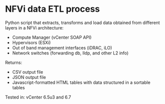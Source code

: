 # NFVi data ETL process
Python script that extracts, transforms and load data obtained from different layers in a NFVi architecture:
- Compute Manager (vCenter SOAP API)
- Hypervisors (ESXi)
- Out of band management interfaces (iDRAC, iLO)
- Network switches (forwarding db, lldp, and other L2 info)

Returns:
- CSV output file
- JSON output file
- Javascript-formatted HTML tables with data structured in a sortable tables
  
Tested in:
    vCenter 6.5u3 and 6.7
